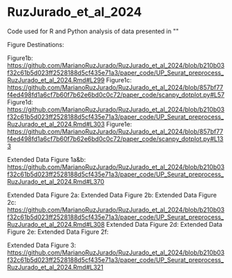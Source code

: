 # RuzJurado_et_al_2024
Code used for R and Python analysis of data presented in ""

Figure Destinations:

Figure1b: https://github.com/MarianoRuzJurado/RuzJurado_et_al_2024/blob/b210b03f32c61b5d023ff2528188d5cf435e71a3/paper_code/UP_Seurat_preprocess_RuzJurado_et_al_2024.Rmd#L299
Figure1c: https://github.com/MarianoRuzJurado/RuzJurado_et_al_2024/blob/857bf77f4ed498fd1a6cf7b60f7b62e6bd0c0c72/paper_code/scanpy_dotplot.py#L57
Figure1d: https://github.com/MarianoRuzJurado/RuzJurado_et_al_2024/blob/b210b03f32c61b5d023ff2528188d5cf435e71a3/paper_code/UP_Seurat_preprocess_RuzJurado_et_al_2024.Rmd#L303
Figure1e: https://github.com/MarianoRuzJurado/RuzJurado_et_al_2024/blob/857bf77f4ed498fd1a6cf7b60f7b62e6bd0c0c72/paper_code/scanpy_dotplot.py#L133




Extended Data Figure 1a&b: https://github.com/MarianoRuzJurado/RuzJurado_et_al_2024/blob/b210b03f32c61b5d023ff2528188d5cf435e71a3/paper_code/UP_Seurat_preprocess_RuzJurado_et_al_2024.Rmd#L370 

Extended Data Figure 2a:
Extended Data Figure 2b: 
Extended Data Figure 2c: https://github.com/MarianoRuzJurado/RuzJurado_et_al_2024/blob/b210b03f32c61b5d023ff2528188d5cf435e71a3/paper_code/UP_Seurat_preprocess_RuzJurado_et_al_2024.Rmd#L308
Extended Data Figure 2d:
Extended Data Figure 2e:
Extended Data Figure 2f:

Extended Data Figure 3: https://github.com/MarianoRuzJurado/RuzJurado_et_al_2024/blob/b210b03f32c61b5d023ff2528188d5cf435e71a3/paper_code/UP_Seurat_preprocess_RuzJurado_et_al_2024.Rmd#L321
